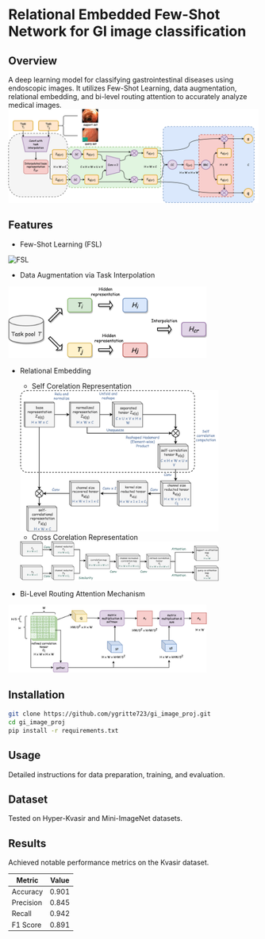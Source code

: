 # Relational Embedded Few-Shot Network for GI image classification

## Overview
A deep learning model for classifying gastrointestinal diseases using endoscopic images. It utilizes Few-Shot Learning, data augmentation, relational embedding, and bi-level routing attention to accurately analyze medical images.
![arct](readme/arct.png)

## Features
- Few-Shot Learning (FSL)
<img src="readme/FSLparadigm.png" alt="FSL" title="FSL" width="400"/>

- Data Augmentation via Task Interpolation
<img src="readme/taskinterpolation.png" alt="Task" title="Task" width="400"/>

- Relational Embedding
  - Self Corelation Representation
  <img src="readme/scr.png" alt="scr" title="scr" width="400"/>
  
  - Cross Corelation Representation
  <img src="readme/ccr.png" alt="ccr" title="ccr" width="400"/>

- Bi-Level Routing Attention Mechanism
<img src="readme/biattn.png" alt="biattn" title="biattn" width="400"/>

## Installation
```bash
git clone https://github.com/ygritte723/gi_image_proj.git
cd gi_image_proj
pip install -r requirements.txt
```
## Usage
Detailed instructions for data preparation, training, and evaluation.

## Dataset
Tested on Hyper-Kvasir and Mini-ImageNet datasets.

## Results
Achieved notable performance metrics on the Kvasir dataset.

| Metric     | Value  |
|------------|--------|
| Accuracy   | 0.901  |
| Precision  | 0.845  |
| Recall     | 0.942  |
| F1 Score   | 0.891  |

